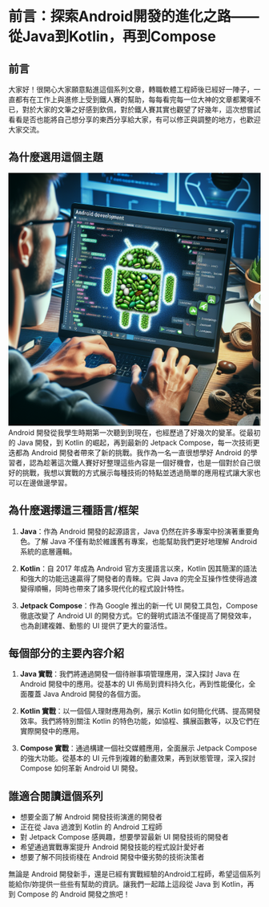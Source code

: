 # 前言：探索Android開發的進化之路——從Java到Kotlin，再到Compose

## 前言
大家好！很開心大家願意點進這個系列文章，轉職軟體工程師後已經好一陣子，一直都有在工作上與進修上受到鐵人賽的幫助，每每看完每一位大神的文章都驚嘆不已，對於大家的文筆之好感到欽佩，對於鐵人賽其實也觀望了好幾年，這次想嘗試看看是否也能將自己想分享的東西分享給大家，有可以修正與調整的地方，也歡迎大家交流。

## 為什麼選用這個主題

![](/Assets/Images/day01-01.png)
Android 開發從我學生時期第一次聽到到現在，也經歷過了好幾次的變革。從最初的 Java 開發，到 Kotlin 的崛起，再到最新的 Jetpack Compose，每一次技術更迭都為 Android 開發者帶來了新的挑戰。我作為一名一直很想學好 Android 的學習者，認為趁著這次鐵人賽好好整理這些內容是一個好機會，也是一個對於自己很好的挑戰，我想以實戰的方式展示每種技術的特點並透過簡單的應用程式讓大家也可以在邊做邊學習。

## 為什麼選擇這三種語言/框架

1. **Java**：作為 Android 開發的起源語言，Java 仍然在許多專案中扮演著重要角色。了解 Java 不僅有助於維護舊有專案，也能幫助我們更好地理解 Android 系統的底層邏輯。

2. **Kotlin**：自 2017 年成為 Android 官方支援語言以來，Kotlin 因其簡潔的語法和強大的功能迅速贏得了開發者的青睞。它與 Java 的完全互操作性使得過渡變得順暢，同時也帶來了諸多現代化的程式設計特性。

3. **Jetpack Compose**：作為 Google 推出的新一代 UI 開發工具包，Compose 徹底改變了 Android UI 的開發方式。它的聲明式語法不僅提高了開發效率，也為創建複雜、動態的 UI 提供了更大的靈活性。

## 每個部分的主要內容介紹

1. **Java 實戰**：我們將通過開發一個待辦事項管理應用，深入探討 Java 在 Android 開發中的應用。從基本的 UI 佈局到資料持久化，再到性能優化，全面覆蓋 Java Android 開發的各個方面。

2. **Kotlin 實戰**：以一個個人理財應用為例，展示 Kotlin 如何簡化代碼、提高開發效率。我們將特別關注 Kotlin 的特色功能，如協程、擴展函數等，以及它們在實際開發中的應用。

3. **Compose 實戰**：通過構建一個社交媒體應用，全面展示 Jetpack Compose 的強大功能。從基本的 UI 元件到複雜的動畫效果，再到狀態管理，深入探討 Compose 如何革新 Android UI 開發。

## 誰適合閱讀這個系列

- 想要全面了解 Android 開發技術演進的開發者
- 正在從 Java 過渡到 Kotlin 的 Android 工程師
- 對 Jetpack Compose 感興趣，想要學習最新 UI 開發技術的開發者
- 希望通過實戰專案提升 Android 開發技能的程式設計愛好者
- 想要了解不同技術棧在 Android 開發中優劣勢的技術決策者

無論是 Android 開發新手，還是已經有實戰經驗的Android工程師，希望這個系列能給你/妳提供一些些有幫助的資訊。讓我們一起踏上這段從 Java 到 Kotlin，再到 Compose 的 Android 開發之旅吧！
